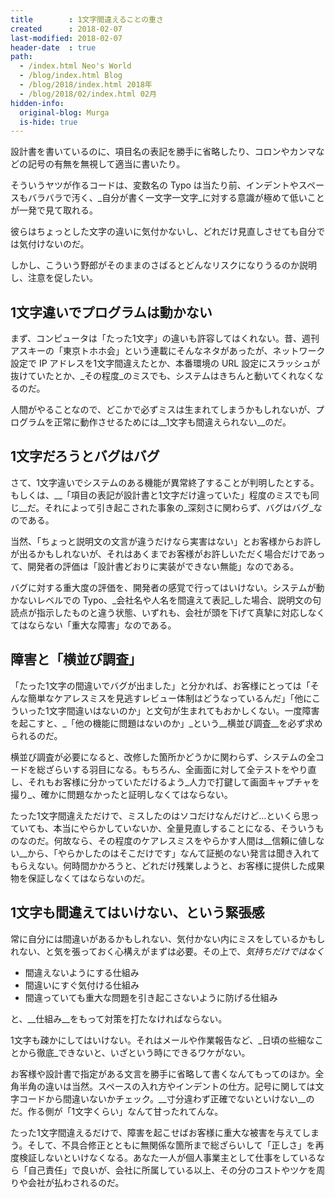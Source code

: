 ```yaml
---
title        : 1文字間違えることの重さ
created      : 2018-02-07
last-modified: 2018-02-07
header-date  : true
path:
  - /index.html Neo's World
  - /blog/index.html Blog
  - /blog/2018/index.html 2018年
  - /blog/2018/02/index.html 02月
hidden-info:
  original-blog: Murga
  is-hide: true
---
```


設計書を書いているのに、項目名の表記を勝手に省略したり、コロンやカンマなどの記号の有無を無視して適当に書いたり。

そういうヤツが作るコードは、変数名の Typo は当たり前、インデントやスペースもバラバラで汚く、_自分が書く一文字一文字_に対する意識が極めて低いことが一発で見て取れる。

彼らはちょっとした文字の違いに気付かないし、どれだけ見直しさせても自分では気付けないのだ。

しかし、こういう野郎がそのままのさばるとどんなリスクになりうるのか説明し、注意を促したい。

## 1文字違いでプログラムは動かない

まず、コンピュータは「たった1文字」の違いも許容してはくれない。昔、週刊アスキーの「東京トホホ会」という連載にそんなネタがあったが、ネットワーク設定で IP アドレスを1文字間違えたとか、本番環境の URL 設定にスラッシュが抜けていたとか、_その程度_のミスでも、システムはきちんと動いてくれなくなるのだ。

人間がやることなので、どこかで必ずミスは生まれてしまうかもしれないが、プログラムを正常に動作させるためには__1文字も間違えられない__のだ。

## 1文字だろうとバグはバグ

さて、1文字違いでシステムのある機能が異常終了することが判明したとする。もしくは、__「項目の表記が設計書と1文字だけ違っていた」程度のミスでも同じ__だ。それによって引き起こされた事象の_深刻さに関わらず、バグはバグ_なのである。

当然、「ちょっと説明文の文言が違うだけなら実害はない」とお客様からお許しが出るかもしれないが、それはあくまでお客様がお許しいただく場合だけであって、開発者の評価は「設計書どおりに実装ができない無能」なのである。

バグに対する重大度の評価を、開発者の感覚で行ってはいけない。システムが動かないレベルでの Typo、_会社名や人名を間違えて表記_した場合、説明文の句読点が指示したものと違う状態、いずれも、会社が頭を下げて真摯に対応しなくてはならない「重大な障害」なのである。

## 障害と「横並び調査」

「たった1文字の間違いでバグが出ました」と分かれば、お客様にとっては「そんな簡単なケアレスミスを見逃すレビュー体制はどうなっているんだ」「他にこういった1文字間違いはないのか」と文句が生まれてもおかしくない。一度障害を起こすと、_「他の機能に問題はないのか」_という__横並び調査__を必ず求められるのだ。

横並び調査が必要になると、改修した箇所かどうかに関わらず、システムの全コードを総ざらいする羽目になる。もちろん、全画面に対して全テストをやり直し、それもお客様に分かっていただけるよう_人力で打鍵して画面キャプチャを撮り_、確かに問題なかったと証明しなくてはならない。

たった1文字間違えただけで、ミスしたのはソコだけなんだけど…といくら思っていても、本当にやらかしていないか、全量見直しすることになる、そういうものなのだ。何故なら、その程度のケアレスミスをやらかす人間は__信頼に値しない__から、「やらかしたのはそこだけです」なんて証拠のない発言は聞き入れてもらえない。何時間かかろうと、どれだけ残業しようと、お客様に提供した成果物を保証しなくてはならないのだ。

## 1文字も間違えてはいけない、という緊張感

常に自分には間違いがあるかもしれない、気付かない内にミスをしているかもしれない、と気を張っておく心構えがまずは必要。その上で、_気持ちだけではなく_

- 間違えないようにする仕組み
- 間違いにすぐ気付ける仕組み
- 間違っていても重大な問題を引き起こさないように防げる仕組み

と、__仕組み__をもって対策を打たなければならない。

1文字も疎かにしてはいけない。それはメールや作業報告など、_日頃の些細なことから徹底_できないと、いざという時にできるワケがない。

お客様や設計書で指定がある文言を勝手に省略して書くなんてもってのほか。全角半角の違いは当然。スペースの入れ方やインデントの仕方。記号に関しては文字コードから間違いないかチェック。__寸分違わず正確でないといけない__のだ。作る側が「1文字くらい」なんて甘ったれてんな。

たった1文字間違えるだけで、障害を起こせばお客様に重大な被害を与えてしまう。そして、不具合修正とともに無関係な箇所まで総ざらいして「正しさ」を再度検証しないといけなくなる。あなた一人が個人事業主として仕事をしているなら「自己責任」で良いが、会社に所属している以上、その分のコストやツケを周りや会社が払わされるのだ。
